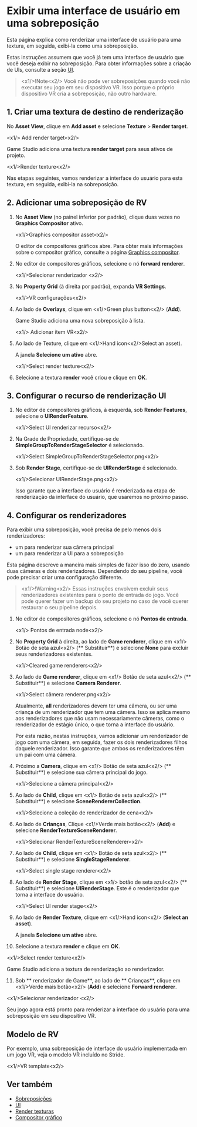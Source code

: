 # Exibir uma interface de usuário em uma sobreposição

Esta página explica como renderizar uma interface de usuário para uma textura, em seguida, exibi-la como uma sobreposição.

Estas instruções assumem que você já tem uma interface de usuário que você deseja exibir na sobreposição. Para obter informações sobre a criação de UIs, consulte a seção [UI](../ui/index.md).

> <x1\/>!Note<x2\/>
> Você não pode ver sobreposições quando você não executar seu jogo em seu dispositivo VR. Isso porque o próprio dispositivo VR cria a sobreposição, não outro hardware.

## 1. Criar uma textura de destino de renderização

No **Asset View**, clique em **Add asset** e selecione **Texture** > **Render target**.

<x1\/> Add render target<x2\/>

Game Studio adiciona uma textura **render target** para seus ativos de projeto.

<x1\/>Render texture<x2\/>

Nas etapas seguintes, vamos renderizar a interface do usuário para esta textura, em seguida, exibi-la na sobreposição.

## 2. Adicionar uma sobreposição de RV

1. No **Asset View** (no painel inferior por padrão), clique duas vezes no **Graphics Compositor** ativo.

   <x1\/>Graphics compositor asset<x2\/>

   O editor de compositores gráficos abre. Para obter mais informações sobre o compositor gráfico, consulte a página [Graphics compositor](../graphics/graphics-compositor/index.md).

2. No editor de compositores gráficos, selecione o nó **forward renderer**.

   <x1\/>Selecionar renderizador <x2\/>

3. No **Property Grid** (à direita por padrão), expanda **VR Settings**.

   <x1\/>VR configurações<x2\/>

4. Ao lado de **Overlays**, clique em <x1\/>Green plus button<x2\/> (**Add**).

   Game Studio adiciona uma nova sobreposição à lista.

   <x1\/> Adicionar item VR<x2\/>

5. Ao lado de <g id="1">Texture</g>, clique em <x1\/>Hand icon<x2\/>Select an asset</g>).<g id="4">

   A janela **Selecione um ativo** abre.

   <x1\/>Select render texture<x2\/>

6. Selecione a textura **render** você criou e clique em **OK**.

## 3. Configurar o recurso de renderização UI

1. No editor de compositores gráficos, à esquerda, sob **Render Features**, selecione o **UIRenderFeature**.

   <x1\/>Select UI renderizar recurso<x2\/>

2. Na Grade de Propriedade, certifique-se de **SimpleGroupToRenderStageSelector** é selecionado.

   <x1\/>Select SimpleGroupToRenderStageSelector.png<x2\/>

3. Sob **Render Stage**, certifique-se de **UIRenderStage** é selecionado.

   <x1\/>Selecionar UIRenderStage.png<x2\/>

   Isso garante que a interface do usuário é renderizada na etapa de renderização da interface do usuário, que usaremos no próximo passo.

## 4. Configurar os renderizadores

Para exibir uma sobreposição, você precisa de pelo menos dois renderizadores:

* um para renderizar sua câmera principal
* um para renderizar a UI para a sobreposição

Esta página descreve a maneira mais simples de fazer isso do zero, usando duas câmeras e dois renderizadores. Dependendo do seu pipeline, você pode precisar criar uma configuração diferente.

> <x1\/>!Warning<x2\/>
> Essas instruções envolvem excluir seus renderizadores existentes para o ponto de entrada do jogo. Você pode querer fazer um backup do seu projeto no caso de você querer restaurar o seu pipeline depois.

1. No editor de compositores gráficos, selecione o nó **Pontos de entrada**.

   <x1\/> Pontos de entrada node<x2\/>

2. No **Property Grid** à direita, ao lado de **Game renderer**, clique em <x1\/> Botão de seta azul<x2\/> (** Substituir**) e selecione **None** para excluir seus renderizadores existentes.

   <x1\/>Cleared game renderers<x2\/>

3. Ao lado de **Game renderer**, clique em <x1\/> Botão de seta azul<x2\/> (** Substituir**) e selecione **Camera Renderer**.

   <x1\/>Select câmera renderer.png<x2\/>

   Atualmente, **all** renderizadores devem ter uma câmera, ou ser uma criança de um renderizador que tem uma câmera. Isso se aplica mesmo aos renderizadores que não usam necessariamente câmeras, como o renderizador de estágio único, o que torna a interface do usuário.

   Por esta razão, nestas instruções, vamos adicionar um renderizador de jogo com uma câmera, em seguida, fazer os dois renderizadores filhos daquele renderizador. Isso garante que ambos os renderizadores têm um pai com uma câmera.

4. Próximo a **Camera**, clique em <x1\/> Botão de seta azul<x2\/> (** Substituir**) e selecione sua câmera principal do jogo.

   <x1\/>Selecione a câmera principal<x2\/>

5. Ao lado de **Child**, clique em <x1\/> Botão de seta azul<x2\/> (** Substituir**) e selecione **SceneRendererCollection**.

   <x1\/>Selecione a coleção de renderizador de cena<x2\/>

6. Ao lado de **Crianças**, Clique <x1\/>Verde mais botão<x2\/> (**Add**) e selecione **RenderTextureSceneRenderer**.

   <x1\/>Selecionar RenderTextureSceneRenderer<x2\/>

7. Ao lado de **Child**, clique em <x1\/> Botão de seta azul<x2\/> (** Substituir**) e selecione **SingleStageRenderer**.

   <x1\/>Select single stage renderer<x2\/>

8. Ao lado de **Render Stage**, clique em <x1\/> botão de seta azul<x2\/> (** Substituir**) e selecione **UIRenderStage**. Este é o renderizador que torna a interface do usuário.

   <x1\/>Select UI render stage<x2\/>

9. Ao lado de **Render Texture**, clique em <x1\/>Hand icon<x2\/> (**Select an asset**).

   A janela **Selecione um ativo** abre.

10. Selecione a textura **render** e clique em **OK**.

   <x1\/>Select render texture<x2\/>

   Game Studio adiciona a textura de renderização ao renderizador.

11. Sob ** renderizador de Game**, ao lado de ** Crianças**, clique em <x1\/>Verde mais botão<x2\/> (**Add**) e selecione **Forward renderer**.

   <x1\/>Selecionar renderizador <x2\/>

Seu jogo agora está pronto para renderizar a interface do usuário para uma sobreposição em seu dispositivo VR.

## Modelo de RV

Por exemplo, uma sobreposição de interface do usuário implementada em um jogo VR, veja o modelo VR incluído no Stride.

<x1\/>VR template<x2\/>

## Ver também

* [Sobreposições](overlays.md)
* [UI](../ui/index.md)
* [Render texturas](../graphics/graphics-compositor/render-textures.md)
* [Compositor gráfico](../graphics/graphics-compositor/index.md)

